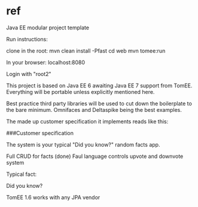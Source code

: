 ref
===

Java EE modular project template


Run instructions:

clone
in the root: mvn clean install -Pfast
cd web
mvn tomee:run

In your browser: localhost:8080

Login with "root2"



This project is based on Java EE 6 awaiting Java EE 7 support from TomEE. Everything will be portable unless explicitly mentioned here.


Best practice third party libraries will be used to cut down the boilerplate to the bare minimum. Omnifaces and Deltaspike being the best examples.


The made up customer specification it implements reads like this:

###Customer specification

The system is your typical "Did you know?" random facts app.

Full CRUD for facts (done)
Faul language controls
upvote and downvote system


Typical fact:


Did you know?

TomEE 1.6 works with any JPA vendor

